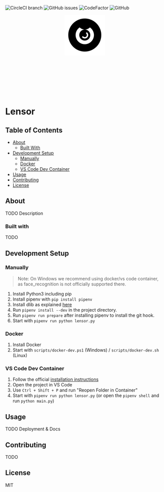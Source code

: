 ![CircleCI branch](https://img.shields.io/circleci/project/github/lensor-org/lensor/master.svg)
![GitHub issues](https://img.shields.io/github/issues/lensor-org/lensor.svg)
![CodeFactor](https://www.codefactor.io/repository/github/lensor-org/lensor/badge?style=flat-square)
![GitHub](https://img.shields.io/github/license/lensor-org/lensor.svg)

<div style="text-align:center; width:auto; height: 250px;"><img src="docs/lensor_logo.svg" /></div>

# Lensor

## Table of Contents

* [About](#about)
  * [Built With](#built-with)
* [Development Setup](#development-setup)
  * [Manually](#manually)
  * [Docker](#docker)
  * [VS Code Dev Container](#vs-code-dev-container)
* [Usage](#usage)
* [Contributing](#contributing)
* [License](#license)

## About

TODO Description

### Built with

TODO

## Development Setup

### Manually

> Note: On Windows we recommend using docker/vs code container, as face_recognition is not officially supported there.

1. Install Python3 including pip
2. Install pipenv with `pip install pipenv`
3. Install dlib as explained [here](https://gist.github.com/ageitgey/629d75c1baac34dfa5ca2a1928a7aeaf)
4. Run `pipenv install --dev` in the project directory.
5. Run `pipenv run prepare` after installing pipenv to install the git hook.
6. Start with `pipenv run python lensor.py`

### Docker

1. Install Docker
2. Start with `scripts/docker-dev.ps1` (Windows) / `scripts/docker-dev.sh` (Linux)

### VS Code Dev Container

1. Follow the official [installation instructions](https://code.visualstudio.com/docs/remote/containers#_installation)
2. Open the project in VS Code
3. Use `Ctrl + Shift + P` and run "Reopen Folder in Container"
5. Start with `pipenv run python lensor.py` (or open the `pipenv shell` and run `python main.py`)

## Usage

TODO Deployment & Docs

## Contributing

TODO

## License

MIT
